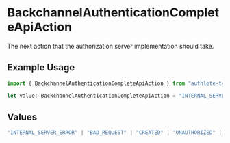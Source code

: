 # BackchannelAuthenticationCompleteApiAction

The next action that the authorization server implementation should take.


## Example Usage

```typescript
import { BackchannelAuthenticationCompleteApiAction } from "authlete-typescript-sdk/models/operations";

let value: BackchannelAuthenticationCompleteApiAction = "INTERNAL_SERVER_ERROR";
```

## Values

```typescript
"INTERNAL_SERVER_ERROR" | "BAD_REQUEST" | "CREATED" | "UNAUTHORIZED" | "FORBIDDEN" | "JSON" | "JWT" | "OK"
```
